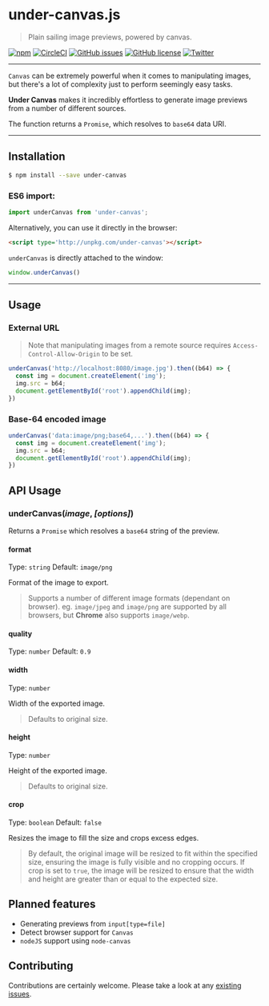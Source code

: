 # under-canvas.js

> Plain sailing image previews, powered by canvas.

[![npm](https://img.shields.io/npm/v/under-canvas.svg)](https://www.npmjs.com/package/under-canvas)
[![CircleCI](https://img.shields.io/circleci/project/github/njbmartin/preview-image.svg)](https://circleci.com/gh/njbmartin/preview-image)
[![GitHub issues](https://img.shields.io/github/issues/njbmartin/preview-image.svg)](https://github.com/njbmartin/preview-image/issues)
[![GitHub license](https://img.shields.io/github/license/njbmartin/preview-image.svg)](https://github.com/njbmartin/preview-image/blob/master/LICENSE)
[![Twitter](https://img.shields.io/twitter/url/https/github.com/njbmartin/preview-image.svg?style=social)](https://twitter.com/intent/tweet?text=Wow:&url=https%3A%2F%2Fgithub.com%2Fnjbmartin%2Fpreview-image)

---

`Canvas` can be extremely powerful when it comes to manipulating images, but there's a lot of complexity just to perform seemingly easy tasks.

**Under Canvas** makes it incredibly effortless to generate image previews from a number of different sources.

The function returns a `Promise`, which resolves to `base64` data URI.

---

## Installation

```sh
$ npm install --save under-canvas
```

### ES6 import:
```js
import underCanvas from 'under-canvas';
```

Alternatively, you can use it directly in the browser:

```html
<script type='http://unpkg.com/under-canvas'></script>
```

`underCanvas` is directly attached to the window:

```js
window.underCanvas()
```

---

## Usage

### External URL

> Note that manipulating images from a remote source requires `Access-Control-Allow-Origin` to be set.

```js
underCanvas('http://localhost:8080/image.jpg').then((b64) => {
  const img = document.createElement('img');
  img.src = b64;
  document.getElementById('root').appendChild(img);
})
```

### Base-64 encoded image

```js
underCanvas('data:image/png;base64,...').then((b64) => {
  const img = document.createElement('img');
  img.src = b64;
  document.getElementById('root').appendChild(img);
})
```

## API Usage

### underCanvas(*image*, *[options]*)

Returns a `Promise` which resolves a `base64` string of the preview.

#### format

Type: `string`
Default: `image/png`

Format of the image to export.

> Supports a number of different image formats (dependant on browser). eg. `image/jpeg` and `image/png` are supported by all browsers, but **Chrome** also supports `image/webp`.

#### quality

Type: `number`
Default: `0.9`

#### width

Type: `number`

Width of the exported image.

> Defaults to original size.

#### height

Type: `number`

Height of the exported image.

> Defaults to original size.

#### crop

Type: `boolean`
Default: `false`

Resizes the image to fill the size and crops excess edges.

> By default, the original image will be resized to fit within the specified size, ensuring the image is fully visible and no cropping occurs. If crop is set to `true`, the image will be resized to ensure that the width and height are greater than or equal to the expected size.


## Planned features

- Generating previews from `input[type=file]`
- Detect browser support for `Canvas`
- `nodeJS` support using `node-canvas`

## Contributing

Contributions are certainly welcome. Please take a look at any [existing issues](https://github.com/njbmartin/preview-image/issues).
